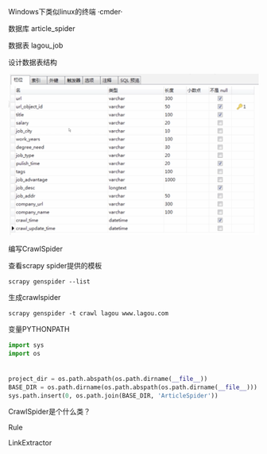 Windows下类似linux的终端 ·cmder·



数据库 article_spider

数据表 lagou_job

设计数据表结构

![](./lagou_job.png)



编写CrawlSpider

查看scrapy spider提供的模板

```shell
scrapy genspider --list
```

生成crawlspider

```shell
scrapy genspider -t crawl lagou www.lagou.com
```

变量PYTHONPATH

```python
import sys
import os


project_dir = os.path.abspath(os.path.dirname(__file__))
BASE_DIR = os.path.dirname(os.path.abspath(os.path.dirname(__file__)))
sys.path.insert(0, os.path.join(BASE_DIR, 'ArticleSpider'))
```

CrawlSpider是个什么类？

Rule



LinkExtractor



